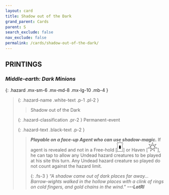 ```yaml
---
layout: card
title: Shadow out of the Dark
grand_parent: Cards
parent: S
search_exclude: false
nav_exclude: false
permalink: /cards/shadow-out-of-the-dark/
---
```


## PRINTINGS


### _Middle-earth: Dark Minions_

{: .hazard .mx-sm-6 .mx-md-8 .mx-lg-10 .mb-4 }
> {: .hazard-name .white-text .p-1 .pl-2 }
> > <div class="hazard-mp"></div>
> > <div class="card-name">Shadow out of the Dark</div>
>
> {: .hazard-classification .pr-2 }
> Permanent-event
>
> {: .hazard-text .black-text .p-2 }
> > ***Playable on a face-up Agent who can use shadow-magic.*** If agent is revealed and not in a Free-hold <nobr>[<img src="/assets/images/free-hold.svg">]</nobr> or Haven <nobr>[<img src="/assets/images/free-haven.svg">]</nobr>, he can tap to allow any Undead hazard creatures to be played at his site this turn. Any Undead hazard creature so played do not count against the hazard limit. 
> > 
> > {: .fs-3 } 
> > _“A shadow came out of dark places far away... Barrow-wights walked in the hollow places with a clink of rings on cold fingers, and gold chains in the wind."_ ***---&#65279;LotRI***  
>
